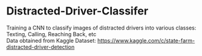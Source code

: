 # Distracted-Driver-Classifer
Training a CNN to classify images of distracted drivers into various classes: Texting, Calling, Reaching Back, etc  
Data obtained from Kaggle Dataset: https://www.kaggle.com/c/state-farm-distracted-driver-detection
